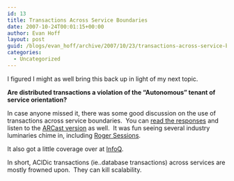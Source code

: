 ```yaml
---
id: 13
title: Transactions Across Service Boundaries
date: 2007-10-24T00:01:15+00:00
author: Evan Hoff
layout: post
guid: /blogs/evan_hoff/archive/2007/10/23/transactions-across-service-boundaries.aspx
categories:
  - Uncategorized
---
```

I figured I might as well bring this back up in light of my next topic.

**Are&nbsp;distributed transactions a violation&nbsp;of the &#8220;Autonomous&#8221; tenant of service orientation?**

In case anyone missed it, there was some good discussion on the use of transactions across service boundaries.&nbsp; You can <a href="http://forums.microsoft.com/MSDN/ShowPost.aspx?PostID=1840652&SiteID=1" target="_blank">read the responses</a>&nbsp;and listen to the <a href="http://channel9.msdn.com/ShowPost.aspx?PostID=324141#324141" target="_blank">ARCast version</a> as well.&nbsp; It was fun seeing several industry luminaries chime in, including <a href="http://www.objectwatch.com/" target="_blank">Roger Sessions</a>.

It also got a little coverage over at <a href="http://www.infoq.com/news/2007/07/ws-tx-and-autonomy" target="_blank">InfoQ</a>.

In short, ACIDic transactions (ie..database transactions) across services are mostly frowned upon.&nbsp; They can kill scalability.